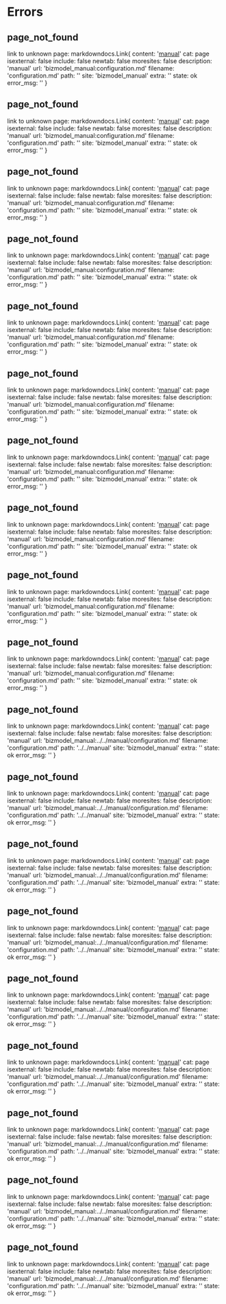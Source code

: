 # Errors



## page_not_found 

link to unknown page: markdowndocs.Link{
    content: '[manual](bizmodel_manual:configuration.md)'
    cat: page
    isexternal: false
    include: false
    newtab: false
    moresites: false
    description: 'manual'
    url: 'bizmodel_manual:configuration.md'
    filename: 'configuration.md'
    path: ''
    site: 'bizmodel_manual'
    extra: ''
    state: ok
    error_msg: ''
}


## page_not_found 

link to unknown page: markdowndocs.Link{
    content: '[manual](bizmodel_manual:configuration.md)'
    cat: page
    isexternal: false
    include: false
    newtab: false
    moresites: false
    description: 'manual'
    url: 'bizmodel_manual:configuration.md'
    filename: 'configuration.md'
    path: ''
    site: 'bizmodel_manual'
    extra: ''
    state: ok
    error_msg: ''
}


## page_not_found 

link to unknown page: markdowndocs.Link{
    content: '[manual](bizmodel_manual:configuration.md)'
    cat: page
    isexternal: false
    include: false
    newtab: false
    moresites: false
    description: 'manual'
    url: 'bizmodel_manual:configuration.md'
    filename: 'configuration.md'
    path: ''
    site: 'bizmodel_manual'
    extra: ''
    state: ok
    error_msg: ''
}


## page_not_found 

link to unknown page: markdowndocs.Link{
    content: '[manual](bizmodel_manual:configuration.md)'
    cat: page
    isexternal: false
    include: false
    newtab: false
    moresites: false
    description: 'manual'
    url: 'bizmodel_manual:configuration.md'
    filename: 'configuration.md'
    path: ''
    site: 'bizmodel_manual'
    extra: ''
    state: ok
    error_msg: ''
}


## page_not_found 

link to unknown page: markdowndocs.Link{
    content: '[manual](bizmodel_manual:configuration.md)'
    cat: page
    isexternal: false
    include: false
    newtab: false
    moresites: false
    description: 'manual'
    url: 'bizmodel_manual:configuration.md'
    filename: 'configuration.md'
    path: ''
    site: 'bizmodel_manual'
    extra: ''
    state: ok
    error_msg: ''
}


## page_not_found 

link to unknown page: markdowndocs.Link{
    content: '[manual](bizmodel_manual:configuration.md)'
    cat: page
    isexternal: false
    include: false
    newtab: false
    moresites: false
    description: 'manual'
    url: 'bizmodel_manual:configuration.md'
    filename: 'configuration.md'
    path: ''
    site: 'bizmodel_manual'
    extra: ''
    state: ok
    error_msg: ''
}


## page_not_found 

link to unknown page: markdowndocs.Link{
    content: '[manual](bizmodel_manual:configuration.md)'
    cat: page
    isexternal: false
    include: false
    newtab: false
    moresites: false
    description: 'manual'
    url: 'bizmodel_manual:configuration.md'
    filename: 'configuration.md'
    path: ''
    site: 'bizmodel_manual'
    extra: ''
    state: ok
    error_msg: ''
}


## page_not_found 

link to unknown page: markdowndocs.Link{
    content: '[manual](bizmodel_manual:configuration.md)'
    cat: page
    isexternal: false
    include: false
    newtab: false
    moresites: false
    description: 'manual'
    url: 'bizmodel_manual:configuration.md'
    filename: 'configuration.md'
    path: ''
    site: 'bizmodel_manual'
    extra: ''
    state: ok
    error_msg: ''
}


## page_not_found 

link to unknown page: markdowndocs.Link{
    content: '[manual](bizmodel_manual:configuration.md)'
    cat: page
    isexternal: false
    include: false
    newtab: false
    moresites: false
    description: 'manual'
    url: 'bizmodel_manual:configuration.md'
    filename: 'configuration.md'
    path: ''
    site: 'bizmodel_manual'
    extra: ''
    state: ok
    error_msg: ''
}


## page_not_found 

link to unknown page: markdowndocs.Link{
    content: '[manual](bizmodel_manual:configuration.md)'
    cat: page
    isexternal: false
    include: false
    newtab: false
    moresites: false
    description: 'manual'
    url: 'bizmodel_manual:configuration.md'
    filename: 'configuration.md'
    path: ''
    site: 'bizmodel_manual'
    extra: ''
    state: ok
    error_msg: ''
}


## page_not_found 

link to unknown page: markdowndocs.Link{
    content: '[manual](bizmodel_manual:../../manual/configuration.md)'
    cat: page
    isexternal: false
    include: false
    newtab: false
    moresites: false
    description: 'manual'
    url: 'bizmodel_manual:../../manual/configuration.md'
    filename: 'configuration.md'
    path: '../../manual'
    site: 'bizmodel_manual'
    extra: ''
    state: ok
    error_msg: ''
}


## page_not_found 

link to unknown page: markdowndocs.Link{
    content: '[manual](bizmodel_manual:../../manual/configuration.md)'
    cat: page
    isexternal: false
    include: false
    newtab: false
    moresites: false
    description: 'manual'
    url: 'bizmodel_manual:../../manual/configuration.md'
    filename: 'configuration.md'
    path: '../../manual'
    site: 'bizmodel_manual'
    extra: ''
    state: ok
    error_msg: ''
}


## page_not_found 

link to unknown page: markdowndocs.Link{
    content: '[manual](bizmodel_manual:../../manual/configuration.md)'
    cat: page
    isexternal: false
    include: false
    newtab: false
    moresites: false
    description: 'manual'
    url: 'bizmodel_manual:../../manual/configuration.md'
    filename: 'configuration.md'
    path: '../../manual'
    site: 'bizmodel_manual'
    extra: ''
    state: ok
    error_msg: ''
}


## page_not_found 

link to unknown page: markdowndocs.Link{
    content: '[manual](bizmodel_manual:../../manual/configuration.md)'
    cat: page
    isexternal: false
    include: false
    newtab: false
    moresites: false
    description: 'manual'
    url: 'bizmodel_manual:../../manual/configuration.md'
    filename: 'configuration.md'
    path: '../../manual'
    site: 'bizmodel_manual'
    extra: ''
    state: ok
    error_msg: ''
}


## page_not_found 

link to unknown page: markdowndocs.Link{
    content: '[manual](bizmodel_manual:../../manual/configuration.md)'
    cat: page
    isexternal: false
    include: false
    newtab: false
    moresites: false
    description: 'manual'
    url: 'bizmodel_manual:../../manual/configuration.md'
    filename: 'configuration.md'
    path: '../../manual'
    site: 'bizmodel_manual'
    extra: ''
    state: ok
    error_msg: ''
}


## page_not_found 

link to unknown page: markdowndocs.Link{
    content: '[manual](bizmodel_manual:../../manual/configuration.md)'
    cat: page
    isexternal: false
    include: false
    newtab: false
    moresites: false
    description: 'manual'
    url: 'bizmodel_manual:../../manual/configuration.md'
    filename: 'configuration.md'
    path: '../../manual'
    site: 'bizmodel_manual'
    extra: ''
    state: ok
    error_msg: ''
}


## page_not_found 

link to unknown page: markdowndocs.Link{
    content: '[manual](bizmodel_manual:../../manual/configuration.md)'
    cat: page
    isexternal: false
    include: false
    newtab: false
    moresites: false
    description: 'manual'
    url: 'bizmodel_manual:../../manual/configuration.md'
    filename: 'configuration.md'
    path: '../../manual'
    site: 'bizmodel_manual'
    extra: ''
    state: ok
    error_msg: ''
}


## page_not_found 

link to unknown page: markdowndocs.Link{
    content: '[manual](bizmodel_manual:../../manual/configuration.md)'
    cat: page
    isexternal: false
    include: false
    newtab: false
    moresites: false
    description: 'manual'
    url: 'bizmodel_manual:../../manual/configuration.md'
    filename: 'configuration.md'
    path: '../../manual'
    site: 'bizmodel_manual'
    extra: ''
    state: ok
    error_msg: ''
}


## page_not_found 

link to unknown page: markdowndocs.Link{
    content: '[manual](bizmodel_manual:../../manual/configuration.md)'
    cat: page
    isexternal: false
    include: false
    newtab: false
    moresites: false
    description: 'manual'
    url: 'bizmodel_manual:../../manual/configuration.md'
    filename: 'configuration.md'
    path: '../../manual'
    site: 'bizmodel_manual'
    extra: ''
    state: ok
    error_msg: ''
}

